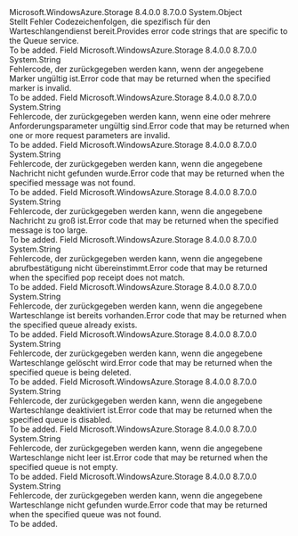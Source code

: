 <Type Name="QueueErrorCodeStrings" FullName="Microsoft.WindowsAzure.Storage.Queue.Protocol.QueueErrorCodeStrings">
  <TypeSignature Language="C#" Value="public static class QueueErrorCodeStrings" />
  <TypeSignature Language="ILAsm" Value=".class public auto ansi abstract sealed beforefieldinit QueueErrorCodeStrings extends System.Object" />
  <TypeSignature Language="DocId" Value="T:Microsoft.WindowsAzure.Storage.Queue.Protocol.QueueErrorCodeStrings" />
  <TypeSignature Language="VB.NET" Value="Public Class QueueErrorCodeStrings" />
  <TypeSignature Language="F#" Value="type QueueErrorCodeStrings = class" />
  <AssemblyInfo>
    <AssemblyName>Microsoft.WindowsAzure.Storage</AssemblyName>
    <AssemblyVersion>8.4.0.0</AssemblyVersion>
    <AssemblyVersion>8.7.0.0</AssemblyVersion>
  </AssemblyInfo>
  <Base>
    <BaseTypeName>System.Object</BaseTypeName>
  </Base>
  <Interfaces />
  <Docs>
    <summary>
            <span data-ttu-id="5f7f3-101">Stellt Fehler Codezeichenfolgen, die spezifisch für den Warteschlangendienst bereit.</span><span class="sxs-lookup"><span data-stu-id="5f7f3-101">Provides error code strings that are specific to the Queue service.</span></span>
            </summary>
    <remarks>To be added.</remarks>
  </Docs>
  <Members>
    <Member MemberName="InvalidMarker">
      <MemberSignature Language="C#" Value="public static readonly string InvalidMarker;" />
      <MemberSignature Language="ILAsm" Value=".field public static initonly string InvalidMarker" />
      <MemberSignature Language="DocId" Value="F:Microsoft.WindowsAzure.Storage.Queue.Protocol.QueueErrorCodeStrings.InvalidMarker" />
      <MemberSignature Language="VB.NET" Value="Public Shared ReadOnly InvalidMarker As String " />
      <MemberSignature Language="F#" Value=" staticval mutable InvalidMarker : string" Usage="Microsoft.WindowsAzure.Storage.Queue.Protocol.QueueErrorCodeStrings.InvalidMarker" />
      <MemberType>Field</MemberType>
      <AssemblyInfo>
        <AssemblyName>Microsoft.WindowsAzure.Storage</AssemblyName>
        <AssemblyVersion>8.4.0.0</AssemblyVersion>
        <AssemblyVersion>8.7.0.0</AssemblyVersion>
      </AssemblyInfo>
      <ReturnValue>
        <ReturnType>System.String</ReturnType>
      </ReturnValue>
      <Docs>
        <summary>
            <span data-ttu-id="5f7f3-102">Fehlercode, der zurückgegeben werden kann, wenn der angegebene Marker ungültig ist.</span><span class="sxs-lookup"><span data-stu-id="5f7f3-102">Error code that may be returned when the specified marker is invalid.</span></span>
            </summary>
        <remarks>To be added.</remarks>
      </Docs>
    </Member>
    <Member MemberName="InvalidParameter">
      <MemberSignature Language="C#" Value="public static readonly string InvalidParameter;" />
      <MemberSignature Language="ILAsm" Value=".field public static initonly string InvalidParameter" />
      <MemberSignature Language="DocId" Value="F:Microsoft.WindowsAzure.Storage.Queue.Protocol.QueueErrorCodeStrings.InvalidParameter" />
      <MemberSignature Language="VB.NET" Value="Public Shared ReadOnly InvalidParameter As String " />
      <MemberSignature Language="F#" Value=" staticval mutable InvalidParameter : string" Usage="Microsoft.WindowsAzure.Storage.Queue.Protocol.QueueErrorCodeStrings.InvalidParameter" />
      <MemberType>Field</MemberType>
      <AssemblyInfo>
        <AssemblyName>Microsoft.WindowsAzure.Storage</AssemblyName>
        <AssemblyVersion>8.4.0.0</AssemblyVersion>
        <AssemblyVersion>8.7.0.0</AssemblyVersion>
      </AssemblyInfo>
      <ReturnValue>
        <ReturnType>System.String</ReturnType>
      </ReturnValue>
      <Docs>
        <summary>
            <span data-ttu-id="5f7f3-103">Fehlercode, der zurückgegeben werden kann, wenn eine oder mehrere Anforderungsparameter ungültig sind.</span><span class="sxs-lookup"><span data-stu-id="5f7f3-103">Error code that may be returned when one or more request parameters are invalid.</span></span>
            </summary>
        <remarks>To be added.</remarks>
      </Docs>
    </Member>
    <Member MemberName="MessageNotFound">
      <MemberSignature Language="C#" Value="public static readonly string MessageNotFound;" />
      <MemberSignature Language="ILAsm" Value=".field public static initonly string MessageNotFound" />
      <MemberSignature Language="DocId" Value="F:Microsoft.WindowsAzure.Storage.Queue.Protocol.QueueErrorCodeStrings.MessageNotFound" />
      <MemberSignature Language="VB.NET" Value="Public Shared ReadOnly MessageNotFound As String " />
      <MemberSignature Language="F#" Value=" staticval mutable MessageNotFound : string" Usage="Microsoft.WindowsAzure.Storage.Queue.Protocol.QueueErrorCodeStrings.MessageNotFound" />
      <MemberType>Field</MemberType>
      <AssemblyInfo>
        <AssemblyName>Microsoft.WindowsAzure.Storage</AssemblyName>
        <AssemblyVersion>8.4.0.0</AssemblyVersion>
        <AssemblyVersion>8.7.0.0</AssemblyVersion>
      </AssemblyInfo>
      <ReturnValue>
        <ReturnType>System.String</ReturnType>
      </ReturnValue>
      <Docs>
        <summary>
            <span data-ttu-id="5f7f3-104">Fehlercode, der zurückgegeben werden kann, wenn die angegebene Nachricht nicht gefunden wurde.</span><span class="sxs-lookup"><span data-stu-id="5f7f3-104">Error code that may be returned when the specified message was not found.</span></span>
            </summary>
        <remarks>To be added.</remarks>
      </Docs>
    </Member>
    <Member MemberName="MessageTooLarge">
      <MemberSignature Language="C#" Value="public static readonly string MessageTooLarge;" />
      <MemberSignature Language="ILAsm" Value=".field public static initonly string MessageTooLarge" />
      <MemberSignature Language="DocId" Value="F:Microsoft.WindowsAzure.Storage.Queue.Protocol.QueueErrorCodeStrings.MessageTooLarge" />
      <MemberSignature Language="VB.NET" Value="Public Shared ReadOnly MessageTooLarge As String " />
      <MemberSignature Language="F#" Value=" staticval mutable MessageTooLarge : string" Usage="Microsoft.WindowsAzure.Storage.Queue.Protocol.QueueErrorCodeStrings.MessageTooLarge" />
      <MemberType>Field</MemberType>
      <AssemblyInfo>
        <AssemblyName>Microsoft.WindowsAzure.Storage</AssemblyName>
        <AssemblyVersion>8.4.0.0</AssemblyVersion>
        <AssemblyVersion>8.7.0.0</AssemblyVersion>
      </AssemblyInfo>
      <ReturnValue>
        <ReturnType>System.String</ReturnType>
      </ReturnValue>
      <Docs>
        <summary>
            <span data-ttu-id="5f7f3-105">Fehlercode, der zurückgegeben werden kann, wenn die angegebene Nachricht zu groß ist.</span><span class="sxs-lookup"><span data-stu-id="5f7f3-105">Error code that may be returned when the specified message is too large.</span></span>
            </summary>
        <remarks>To be added.</remarks>
      </Docs>
    </Member>
    <Member MemberName="PopReceiptMismatch">
      <MemberSignature Language="C#" Value="public static readonly string PopReceiptMismatch;" />
      <MemberSignature Language="ILAsm" Value=".field public static initonly string PopReceiptMismatch" />
      <MemberSignature Language="DocId" Value="F:Microsoft.WindowsAzure.Storage.Queue.Protocol.QueueErrorCodeStrings.PopReceiptMismatch" />
      <MemberSignature Language="VB.NET" Value="Public Shared ReadOnly PopReceiptMismatch As String " />
      <MemberSignature Language="F#" Value=" staticval mutable PopReceiptMismatch : string" Usage="Microsoft.WindowsAzure.Storage.Queue.Protocol.QueueErrorCodeStrings.PopReceiptMismatch" />
      <MemberType>Field</MemberType>
      <AssemblyInfo>
        <AssemblyName>Microsoft.WindowsAzure.Storage</AssemblyName>
        <AssemblyVersion>8.4.0.0</AssemblyVersion>
        <AssemblyVersion>8.7.0.0</AssemblyVersion>
      </AssemblyInfo>
      <ReturnValue>
        <ReturnType>System.String</ReturnType>
      </ReturnValue>
      <Docs>
        <summary>
            <span data-ttu-id="5f7f3-106">Fehlercode, der zurückgegeben werden kann, wenn die angegebene abrufbestätigung nicht übereinstimmt.</span><span class="sxs-lookup"><span data-stu-id="5f7f3-106">Error code that may be returned when the specified pop receipt does not match.</span></span>
            </summary>
        <remarks>To be added.</remarks>
      </Docs>
    </Member>
    <Member MemberName="QueueAlreadyExists">
      <MemberSignature Language="C#" Value="public static readonly string QueueAlreadyExists;" />
      <MemberSignature Language="ILAsm" Value=".field public static initonly string QueueAlreadyExists" />
      <MemberSignature Language="DocId" Value="F:Microsoft.WindowsAzure.Storage.Queue.Protocol.QueueErrorCodeStrings.QueueAlreadyExists" />
      <MemberSignature Language="VB.NET" Value="Public Shared ReadOnly QueueAlreadyExists As String " />
      <MemberSignature Language="F#" Value=" staticval mutable QueueAlreadyExists : string" Usage="Microsoft.WindowsAzure.Storage.Queue.Protocol.QueueErrorCodeStrings.QueueAlreadyExists" />
      <MemberType>Field</MemberType>
      <AssemblyInfo>
        <AssemblyName>Microsoft.WindowsAzure.Storage</AssemblyName>
        <AssemblyVersion>8.4.0.0</AssemblyVersion>
        <AssemblyVersion>8.7.0.0</AssemblyVersion>
      </AssemblyInfo>
      <ReturnValue>
        <ReturnType>System.String</ReturnType>
      </ReturnValue>
      <Docs>
        <summary>
            <span data-ttu-id="5f7f3-107">Fehlercode, der zurückgegeben werden kann, wenn die angegebene Warteschlange ist bereits vorhanden.</span><span class="sxs-lookup"><span data-stu-id="5f7f3-107">Error code that may be returned when the specified queue already exists.</span></span>
            </summary>
        <remarks>To be added.</remarks>
      </Docs>
    </Member>
    <Member MemberName="QueueBeingDeleted">
      <MemberSignature Language="C#" Value="public static readonly string QueueBeingDeleted;" />
      <MemberSignature Language="ILAsm" Value=".field public static initonly string QueueBeingDeleted" />
      <MemberSignature Language="DocId" Value="F:Microsoft.WindowsAzure.Storage.Queue.Protocol.QueueErrorCodeStrings.QueueBeingDeleted" />
      <MemberSignature Language="VB.NET" Value="Public Shared ReadOnly QueueBeingDeleted As String " />
      <MemberSignature Language="F#" Value=" staticval mutable QueueBeingDeleted : string" Usage="Microsoft.WindowsAzure.Storage.Queue.Protocol.QueueErrorCodeStrings.QueueBeingDeleted" />
      <MemberType>Field</MemberType>
      <AssemblyInfo>
        <AssemblyName>Microsoft.WindowsAzure.Storage</AssemblyName>
        <AssemblyVersion>8.4.0.0</AssemblyVersion>
        <AssemblyVersion>8.7.0.0</AssemblyVersion>
      </AssemblyInfo>
      <ReturnValue>
        <ReturnType>System.String</ReturnType>
      </ReturnValue>
      <Docs>
        <summary>
            <span data-ttu-id="5f7f3-108">Fehlercode, der zurückgegeben werden kann, wenn die angegebene Warteschlange gelöscht wird.</span><span class="sxs-lookup"><span data-stu-id="5f7f3-108">Error code that may be returned when the specified queue is being deleted.</span></span>
            </summary>
        <remarks>To be added.</remarks>
      </Docs>
    </Member>
    <Member MemberName="QueueDisabled">
      <MemberSignature Language="C#" Value="public static readonly string QueueDisabled;" />
      <MemberSignature Language="ILAsm" Value=".field public static initonly string QueueDisabled" />
      <MemberSignature Language="DocId" Value="F:Microsoft.WindowsAzure.Storage.Queue.Protocol.QueueErrorCodeStrings.QueueDisabled" />
      <MemberSignature Language="VB.NET" Value="Public Shared ReadOnly QueueDisabled As String " />
      <MemberSignature Language="F#" Value=" staticval mutable QueueDisabled : string" Usage="Microsoft.WindowsAzure.Storage.Queue.Protocol.QueueErrorCodeStrings.QueueDisabled" />
      <MemberType>Field</MemberType>
      <AssemblyInfo>
        <AssemblyName>Microsoft.WindowsAzure.Storage</AssemblyName>
        <AssemblyVersion>8.4.0.0</AssemblyVersion>
        <AssemblyVersion>8.7.0.0</AssemblyVersion>
      </AssemblyInfo>
      <ReturnValue>
        <ReturnType>System.String</ReturnType>
      </ReturnValue>
      <Docs>
        <summary>
            <span data-ttu-id="5f7f3-109">Fehlercode, der zurückgegeben werden kann, wenn die angegebene Warteschlange deaktiviert ist.</span><span class="sxs-lookup"><span data-stu-id="5f7f3-109">Error code that may be returned when the specified queue is disabled.</span></span>
            </summary>
        <remarks>To be added.</remarks>
      </Docs>
    </Member>
    <Member MemberName="QueueNotEmpty">
      <MemberSignature Language="C#" Value="public static readonly string QueueNotEmpty;" />
      <MemberSignature Language="ILAsm" Value=".field public static initonly string QueueNotEmpty" />
      <MemberSignature Language="DocId" Value="F:Microsoft.WindowsAzure.Storage.Queue.Protocol.QueueErrorCodeStrings.QueueNotEmpty" />
      <MemberSignature Language="VB.NET" Value="Public Shared ReadOnly QueueNotEmpty As String " />
      <MemberSignature Language="F#" Value=" staticval mutable QueueNotEmpty : string" Usage="Microsoft.WindowsAzure.Storage.Queue.Protocol.QueueErrorCodeStrings.QueueNotEmpty" />
      <MemberType>Field</MemberType>
      <AssemblyInfo>
        <AssemblyName>Microsoft.WindowsAzure.Storage</AssemblyName>
        <AssemblyVersion>8.4.0.0</AssemblyVersion>
        <AssemblyVersion>8.7.0.0</AssemblyVersion>
      </AssemblyInfo>
      <ReturnValue>
        <ReturnType>System.String</ReturnType>
      </ReturnValue>
      <Docs>
        <summary>
            <span data-ttu-id="5f7f3-110">Fehlercode, der zurückgegeben werden kann, wenn die angegebene Warteschlange nicht leer ist.</span><span class="sxs-lookup"><span data-stu-id="5f7f3-110">Error code that may be returned when the specified queue is not empty.</span></span>
            </summary>
        <remarks>To be added.</remarks>
      </Docs>
    </Member>
    <Member MemberName="QueueNotFound">
      <MemberSignature Language="C#" Value="public static readonly string QueueNotFound;" />
      <MemberSignature Language="ILAsm" Value=".field public static initonly string QueueNotFound" />
      <MemberSignature Language="DocId" Value="F:Microsoft.WindowsAzure.Storage.Queue.Protocol.QueueErrorCodeStrings.QueueNotFound" />
      <MemberSignature Language="VB.NET" Value="Public Shared ReadOnly QueueNotFound As String " />
      <MemberSignature Language="F#" Value=" staticval mutable QueueNotFound : string" Usage="Microsoft.WindowsAzure.Storage.Queue.Protocol.QueueErrorCodeStrings.QueueNotFound" />
      <MemberType>Field</MemberType>
      <AssemblyInfo>
        <AssemblyName>Microsoft.WindowsAzure.Storage</AssemblyName>
        <AssemblyVersion>8.4.0.0</AssemblyVersion>
        <AssemblyVersion>8.7.0.0</AssemblyVersion>
      </AssemblyInfo>
      <ReturnValue>
        <ReturnType>System.String</ReturnType>
      </ReturnValue>
      <Docs>
        <summary>
            <span data-ttu-id="5f7f3-111">Fehlercode, der zurückgegeben werden kann, wenn die angegebene Warteschlange nicht gefunden wurde.</span><span class="sxs-lookup"><span data-stu-id="5f7f3-111">Error code that may be returned when the specified queue was not found.</span></span>
            </summary>
        <remarks>To be added.</remarks>
      </Docs>
    </Member>
  </Members>
</Type>